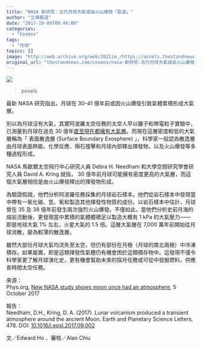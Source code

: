 ```yaml
---
title: "NASA 新研究：古代月球大氣或由火山爆發「製造」"
author: "立場報道"
date: "2017-10-09T09:46:00"
categories:
  - "Cosmos"
tags:
  - "月球"
topics: []
image: "http://web.archive.org/web/2021im_/https://assets.thestandnews.com/media/photos/moon-super-moon-space-science-52971_eTJHv.jpeg"
original_url: "thestandnews.com/cosmos/nasa-新研究-古代月球大氣或由火山爆發-製造"
---
```

![](http://web.archive.org/web/2021im_/https://assets.thestandnews.com/media/photos/moon-super-moon-space-science-52971_eTJHv.jpeg)
> pexels

最新 NASA 研究指出，月球在 30–41 億年前或因火山爆發引致氣體累積形成大氣層。

別以為月球沒有大氣，其實阿波羅太空任務的太空人早以離子和帶電粒子實驗中，已測量到月球在過去 30 億年[直至現在都擁有大氣層](http://web.archive.org/web/20211229095547/https://www.nasa.gov/mission_pages/LADEE/news/lunar-atmosphere.html)。而現在這層密度較低的大氣層稱為「 表面散逸層 (Surface Boundary Exosphere) 」，科學家一般認為散逸層由月球表面熱能、化學反應、殞石撞擊和月球內部釋出揮發物，以及火山爆發等多種過程形成。 

NASA 馬歇爾太空飛行中心研究人員 Debra H. Needham 和大學空間研究學會研究人員 David A. Kring 就指， 30 億年前月球可能擁有密度更高的大氣層，而這個大氣層相信是由火山爆發釋出的揮發物形成。

為驗證假說，他們分析阿波羅任務採集的月球岩石樣本。他們從岩石樣本中發現當中帶有一氧化碳、氫、氧和製造其他揮發性物質的成份。以岩石樣本中估計，月球曾在 35 及 38 億年前發生兩次強烈火山爆發。不僅如此，當他們分析史前月海的熔岩流動後，更發現當中累積的氣體體積足以製造大概有 1 kPa 的大氣壓力—— 即是地球大氣 1% 左右，火星大氣的 1.5 倍。這層大氣層在 7,000 萬年前開始從月球消散，變為較薄的散逸層。

雖然大部份月球大氣均流失至太空，但仍有部份在月極（月球的南北兩極）中冷凍積存。如果屬實，即是這類揮發性氣體仍有機會困於這類積存物中。這發現不僅令科學家更了解月球演化史，更有機會幫助未來的探月任務或可從中發掘燃料，供應長時間太空任務。

來源：  
Phys.org, [New NASA study shows moon once had an atmosphere](http://web.archive.org/web/20211229095547/https://phys.org/news/2017-10-nasa-moon-atmosphere.html), 5 October 2017

報告：  
Needham, D.H., Kring, D. A. (2017). Lunar volcanism produced a transient atmosphere around the ancient Moon. Earth and Planetary Science Letters, 478. DOI: [10.1016/j.epsl.2017.09.002](http://web.archive.org/web/20211229095547/http://www.sciencedirect.com/science/article/pii/S0012821X17304971?via%3Dihub)

文／Edward Ho 、審核／Alan Chiu